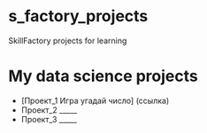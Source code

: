# s_factory_projects
SkillFactory  projects for learning

# My data science projects

*  [Проект_1 Игра угадай число] (ссылка)
*  Проект_2 _____
*  Проект_3 _____
